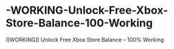 # -WORKING-Unlock-Free-Xbox-Store-Balance-100-Working
([WORKING]) Unlock Free Xbox Store Balance – 100% Working
